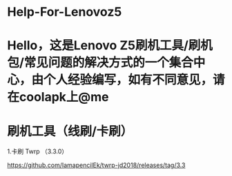 # Help-For-Lenovoz5

# Hello，这是Lenovo Z5刷机工具/刷机包/常见问题的解决方式的一个集合中心，由个人经验编写，如有不同意见，请在coolapk上@me

# 刷机工具（线刷/卡刷）

1.卡刷 Twrp （3.3.0）

https://github.com/IamapencilEk/twrp-jd2018/releases/tag/3.3
